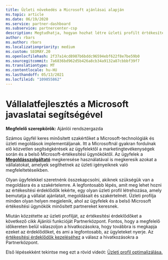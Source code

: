 ```yaml
---
title: Üzleti növekedés a Microsoft ajánlásai alapján
ms.topic: article
ms.date: 06/19/2020
ms.service: partner-dashboard
ms.subservice: partnercenter-csp
description: Megtudhatja, hogyan hozhat létre üzleti profilt értékesítési érdeklődők létrehozásához a Partnerközpont-hivatkozások funkcióval, majd a hivatkozásokra való válaszadáshoz.
author: rbars
ms.author: rbars
ms.localizationpriority: medium
ms.custom: SEOMAY.20
ms.openlocfilehash: 2f37a14cd8987b6bddc96594ebf622f8e7be59b0
ms.sourcegitcommit: 7a6836bd962d5b426a8cb34a9132a87cbbbf39f7
ms.translationtype: MT
ms.contentlocale: hu-HU
ms.lasthandoff: 05/13/2021
ms.locfileid: "109855862"
---
```

# <a name="grow-your-business-with-referrals-from-microsoft"></a>Vállalatfejlesztés a Microsoft javaslatai segítségével

**Megfelelő szerepkörök:** Ajánlói rendszergazda

Számos ügyfél keres minősített szakértőket a Microsoft-technológiák és üzleti megoldások implementáljanak. Itt a Microsoftnál gyakran fordulnak elő közvetlen segítségkérések az ügyfelektől a marketingtevékenységek során és a belső Microsoft-értékesítési ügynököktől. Az ügyfelek a [ **Megoldásszolgáltató**](https://www.microsoft.com/solution-providers/search) megkeresése használatával is megkeresik azokat a vállalatokat, amelyek segíthetnek az üzleti igényeiknek való megfeleltetéseikben. 

Olyan ügyfelekkel szeretnénk összekapcsolni, akiknek szükségük van a megoldásra és a szakértelemre. A legfontosabb lépés, amit meg lehet hozni az értékesítési érdeklődők lekérte, egy olyan üzleti profil létrehozása, amely bemutatja [a](create-a-marketing-profile.md) vállalat ajánlatait, megoldásait és szakértelmét. Üzleti profilja minden olyan helyen megjelenik, ahol az ügyfelek és a belső Microsoft értékesítési ügynökök minősített partnereket keresnek. 

 Miután közzétette az üzleti profilját, az értékesítési érdeklődőket a következő cikk Ajánlói funkcióját Partnerközpont. Fontos, hogy a megfelelő időkereten belül válaszoljon a hivatkozásokra, hogy továbbra is megkapja ezeket az érdeklődőket, és ami a legfontosabb, az ügyleteket nyerje. Az [értékesítési érdeklődők kezeléséhez](manage-leads.md) a válasz a hivatkozásokra a Partnerközpont.  


Első lépésekként tekintse meg ezt a rövid videót: [Üzleti profil optimalizálása.](https://player.vimeo.com/video/252788046)
